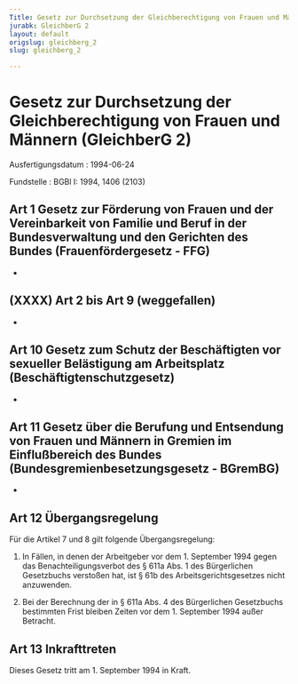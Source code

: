 ```yaml
---
Title: Gesetz zur Durchsetzung der Gleichberechtigung von Frauen und Männern
jurabk: GleichberG 2
layout: default
origslug: gleichberg_2
slug: gleichberg_2

---
```


# Gesetz zur Durchsetzung der Gleichberechtigung von Frauen und Männern (GleichberG 2)

Ausfertigungsdatum
:   1994-06-24

Fundstelle
:   BGBl I: 1994, 1406 (2103)



## Art 1 Gesetz zur Förderung von Frauen und der Vereinbarkeit von Familie und Beruf in der Bundesverwaltung und den Gerichten des Bundes (Frauenfördergesetz - FFG)

-


## (XXXX) Art 2 bis Art 9 (weggefallen)

-


## Art 10 Gesetz zum Schutz der Beschäftigten vor sexueller Belästigung am Arbeitsplatz (Beschäftigtenschutzgesetz)

-


## Art 11 Gesetz über die Berufung und Entsendung von Frauen und Männern in Gremien im Einflußbereich des Bundes (Bundesgremienbesetzungsgesetz - BGremBG)

-


## Art 12 Übergangsregelung

Für die Artikel 7 und 8 gilt folgende Übergangsregelung:

1.  In Fällen, in denen der Arbeitgeber vor dem 1. September 1994 gegen das Benachteiligungsverbot des § 611a Abs. 1 des Bürgerlichen Gesetzbuchs verstoßen hat, ist § 61b des Arbeitsgerichtsgesetzes nicht anzuwenden.


2.  Bei der Berechnung der in § 611a Abs. 4 des Bürgerlichen Gesetzbuchs bestimmten Frist bleiben Zeiten vor dem 1. September 1994 außer Betracht.





## Art 13 Inkrafttreten

Dieses Gesetz tritt am 1. September 1994 in Kraft.

